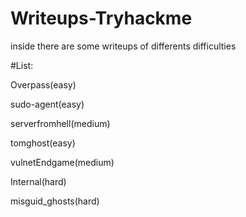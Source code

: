 # Writeups-Tryhackme
inside there are some writeups of differents difficulties

#List:

Overpass(easy)

sudo-agent(easy)

serverfromhell(medium)

tomghost(easy)

vulnetEndgame(medium)

Internal(hard)

misguid_ghosts(hard)
